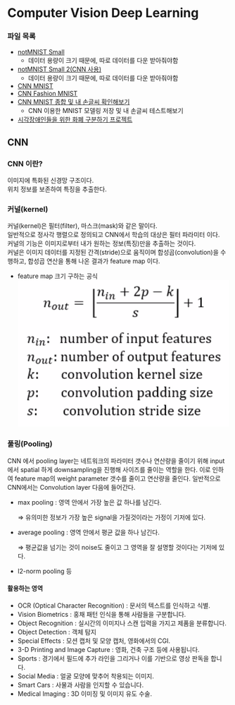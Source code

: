 # Computer Vision Deep Learning

### 파일 목록
- [notMNIST Small](./jupyter_file/not_MNIST_small.ipynb)  
    - 데이터 용량이 크기 때문에, 따로 데이터를 다운 받아줘야함  
- [notMNIST Small 2(CNN 사용)](./jupyter_file/not_MNIST_small_2.ipynb)  
    - 데이터 용량이 크기 때문에, 따로 데이터를 다운 받아줘야함
- [CNN MNIST](./jupyter_file/CNN_MNIST.ipynb)  
- [CNN Fashion MNIST](./jupyter_file/CNN_MNIST_2.ipynb)    
- [CNN MNIST 종합 및 내 손글씨 확인해보기](./jupyter_file/MNIST.ipynb)  
    - CNN 이용한 MNIST 모델링 저장 및 내 손글씨 테스트해보기  
- [시각장애인들을 위한 화폐 구분하기 프로젝트](./jupyter_file/project/)  
 
## CNN
### CNN 이란?
이미지에 특화된 신경망 구조이다.  
위치 정보를 보존하여 특징을 추출한다.  
### 커널(kernel)
커널(kernel)은 필터(filter), 마스크(mask)와 같은 말이다.  
일반적으로 정사각 행렬으로 정의되고 CNN에서 학습의 대상은 필터 파라미터 이다.  
커널의 기능은 이미지로부터 내가 원하는 정보(특징)만을 추출하는 것이다.  
커널은 이미지 데이터를 지정된 간격(stride)으로 움직이며 합성곱(convolution)을 수행하고, 합성곱 연산을 통해 나온 결과가 feature map 이다.  
- feature map 크기 구하는 공식  
![feature map 크기 구하는 공식](./img/cnn_n_out.png)  
  
### 풀링(Pooling)
CNN 에서 pooling layer는 네트워크의 파라미터 갯수나 연산량을 줄이기 위해 input에서 spatial 하게 downsampling을 진행해 사이즈를 줄이는 역할을 한다. 이로 인하여 feature map의 weight parameter 갯수를 줄이고 연산량을 줄인다. 일반적으로 CNN에서는 Convolution layer 다음에 들어간다.  

- max pooling : 영역 안에서 가장 높은 값 하나를 남긴다.  
    
    ⇒ 유의미한 정보가 가장 높은 signal을 가질것이라는 가정이 기저에 있다.  
    
- average pooling : 영역 안에서 평균 값을 하나 남긴다.  
    
    ⇒ 평균값을 넘기는 것이 noise도 줄이고 그 영역을 잘 설명할 것이다는 기저에 있다.  
    
- l2-norm pooling 등  


#### 활용하는 영역  
- OCR (Optical Character Recognition) : 문서의 텍스트를 인식하고 식별.  
- Vision Biometrics : 홍채 패턴 인식을 통해 사람들을 구분합니다.  
- Object Recognition : 실시간의 이미지나 스캔 입력을 가지고 제품을 분류합니다. 
- Object Detection : 객체 탐지 
- Special Effects : 모션 캡처 및 모양 캡처, 영화에서의 CGI.  
- 3-D Printing and Image Capture : 영화, 건축 구조 등에 사용됩니다.  
- Sports : 경기에서 필드에 추가 라인을 그리거나 이를 기반으로 영상 판독을 합니다.  
- Social Media : 얼굴 모양에 맞추어 착용되는 이미지.  
- Smart Cars : 사물과 사람을 인지할 수 있습니다.  
- Medical Imaging : 3D 이미징 및 이미지 유도 수술.  
  
